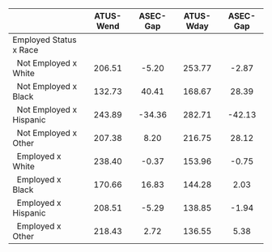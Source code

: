 
|                      |    ATUS-Wend |     ASEC-Gap |    ATUS-Wday |     ASEC-Gap |
| -------------------- | :----------: | :----------: | :----------: | :----------: |
| Employed Status x Race |              |              |              |              |
| &nbsp;&nbsp;Not Employed x White |       206.51 |        -5.20 |       253.77 |        -2.87 |
| &nbsp;&nbsp;Not Employed x Black |       132.73 |        40.41 |       168.67 |        28.39 |
| &nbsp;&nbsp;Not Employed x Hispanic |       243.89 |       -34.36 |       282.71 |       -42.13 |
| &nbsp;&nbsp;Not Employed x Other |       207.38 |         8.20 |       216.75 |        28.12 |
| &nbsp;&nbsp;Employed x White |       238.40 |        -0.37 |       153.96 |        -0.75 |
| &nbsp;&nbsp;Employed x Black |       170.66 |        16.83 |       144.28 |         2.03 |
| &nbsp;&nbsp;Employed x Hispanic |       208.51 |        -5.29 |       138.85 |        -1.94 |
| &nbsp;&nbsp;Employed x Other |       218.43 |         2.72 |       136.55 |         5.38 |

